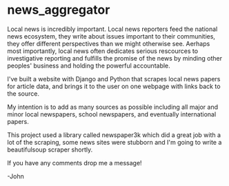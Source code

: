 # news_aggregator
Local news is incredibly important. Local news reporters feed the national news ecosystem, they write about issues important to their communities, they offer different perspectives 
than we might otherwise see. Aerhaps most importantly, local news often dedicates serious rescources to investigative reporting and fulfills the promise of the news by minding other
peoples' business and holding the powerful accountable.

I've built a website with Django and Python that scrapes local news papers for article data, and brings it to the user on one webpage with links back to the source.

My intention is to add as many sources as possible including all major and minor local newspapers, school newspapers, and eventually international papers.

This project used a library called newspaper3k which did a great job with a lot of the scraping, some news sites were stubborn and I'm going to write a beautifulsoup scraper shortly.

If you have any comments drop me a message!

-John
